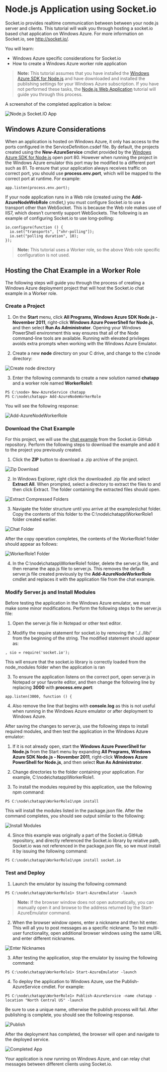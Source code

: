 # Node.js Application using Socket.io
 
Socket.io provides realtime communication between between your node.js server and clients. This tutorial will walk you through hosting a socket.io based chat application on Windows Azure. For more information on Socket.io, see http://socket.io/.
 
You will learn:
 * Windows Azure specific considerations for Socket.io
 * How to create a Windows Azure worker role application
 
> **Note:** This tutorial assumes that you have installed the [Windows Azure SDK for Node.js](https://www.windowsazure.com/en-us/develop/nodejs/) and have downloaded and installed the publishing settings for your Windows Azure subscription. If you have not performed these tasks, the [Node.js Web Application](https://www.windowsazure.com/en-us/develop/nodejs/tutorials/getting-started/) tutorial will guide you through this process.
 
A screenshot of the completed application is below:
 
![Node.js Socket.IO App](https://github.com/microsoft-dpe/Node.js-Application-using-Socket.io/blob/master/images/dev-nodejs-socketio-10.png?raw=true)

## Windows Azure Considerations
 
When an application is hosted on Windows Azure, it only has access to the ports configured in the ServiceDefinition.csdef file. By default, the projects created using the **New-AzureService** cmdlet provided by the [Windows Azure SDK for Node.js](https://www.windowsazure.com/en-us/develop/nodejs/) open port 80. However when running the project in the Windows Azure emulator this port may be modified to a different port such as 81. To ensure that your application always receives traffic on correct port, you should use **process.env.port**, which will be mapped to the correct port at runtime. For example:

```
app.listen(process.env.port);
```

If your node application runs in a Web role (created using the **Add-AzureNodeWebRole** cmdlet,) you must configure Socket.io to use a transport other than WebSocket. This is because the Web role makes use of IIS7, which doesn’t currently support WebSockets. The following is an example of configuring Socket.io to use long-polling:

```
io.configure(function () {
  io.set("transports", ["xhr-polling"]);
  io.set("polling duration", 10);
}); 
```

> **Note:** This tutorial uses a Worker role, so the above Web role specific configuration is not used.
 
## Hosting the Chat Example in a Worker Role
 
The following steps will guide you through the process of creating a Windows Azure deployment project that will host the Socket.io chat example in a Worker role.
 
### Create a Project
1. On the **Start** menu, click __All Programs, Windows Azure SDK Node.js - November 2011__, right-click **Windows Azure PowerShell for Node.js**, and then select **Run As Administrator**. Opening your Windows PowerShell environment this way ensures that all of the Node command-line tools are available. Running with elevated privileges avoids extra prompts when working with the Windows Azure Emulator.
 
2. Create a new **node** directory on your C drive, and change to the c:\node directory:
 
![Create node directory](https://github.com/microsoft-dpe/Node.js-Application-using-Socket.io/blob/master/images/dev-nodejs-getting-started-6.png?raw=true)

3. Enter the following commands to create a new solution named **chatapp** and a worker role named **WorkerRole1**:

```
PS C:\node> New-AzureService chatapp
PS C:\node\chatapp> Add-AzureNodeWorkerRole
```

You will see the following response:

![Add-AzureNodeWorkerRole](https://github.com/microsoft-dpe/Node.js-Application-using-Socket.io/blob/master/images/dev-nodejs-socketio-1.png?raw=true)

### Download the Chat Example
 
For this project, we will use the [chat example](https://github.com/LearnBoost/socket.io/tree/master/examples/chat) from the Socket.io GitHub repository. Perform the following steps to download the example and add it to the project you previously created.

1. Click the **ZIP** button to download a .zip archive of the project.

![Zip Download](https://github.com/microsoft-dpe/Node.js-Application-using-Socket.io/blob/master/images/dev-nodejs-socketio-2.png?raw=true)

2. In Windows Explorer, right click the downloaded .zip file and select **Extract All**. When prompted, select a directory to extract the files to and then click Extract. The folder containing the extracted files should open.

![Extract Compressed Folders](https://github.com/microsoft-dpe/Node.js-Application-using-Socket.io/blob/master/images//dev-nodejs-socketio-3.png?raw=true)
 
3. Navigate the folder structure until you arrive at the examples\chat folder. Copy the contents of this folder to the C:\node\chatapp\WorkerRole1 folder created earlier.

![Chat Folder](https://github.com/microsoft-dpe/Node.js-Application-using-Socket.io/blob/master/images/dev-nodejs-socketio-4.png?raw=true)

After the copy operation completes, the contents of the WorkerRole1 folder should appear as follows:

![WorkerRole1 Folder](https://github.com/microsoft-dpe/Node.js-Application-using-Socket.io/blob/master/images/dev-nodejs-socketio-5.png?raw=true)
 
4. In the C:\node\chatapp\WorkerRole1 folder, delete the server.js file, and then rename the app.js file to server.js. This removes the default server.js file created previously by the **Add-AzureNodeWorkerRole** cmdlet and replaces it with the application file from the chat example.
 
### Modify Server.js and Install Modules
 
Before testing the application in the Windows Azure emulator, we must make some minor modifications. Perform the following steps to the server.js file:

1. Open the server.js file in Notepad or other text editor.
 
2. Modifiy the require statement for socket.io by removing the ‘../../lib/’ from the beginning of the string. The modified statement should appear as:

``` 
, sio = require('socket.io'); 
```

This will ensure that the socket.io library is correctly loaded from the node_modules folder when the application is ran
 
3. To ensure the application listens on the correct port, open server.js in Notepad or your favorite editor, and then change the following line by replacing **3000** with **process.env.port**:

```
app.listen(3000, function () { 
```

4. Also remove the line that begins with **console.log** as this is not useful when running in the Windows Azure emulator or after deployment to Windows Azure.
 

After saving the changes to server.js, use the following steps to install required modules, and then test the application in the Windows Azure emulator:

1. If it is not already open, start the **Windows Azure PowerShell for Node.js** from the Start menu by expanding **All Programs, Windows Azure SDK Node.js - November 2011**, right-click **Windows Azure PowerShell for Node.js**, and then select **Run As Administrator**.
 
2. Change directories to the folder containing your application. For example, C:\node\chatapp\WorkerRole1.
 
3. To install the modules required by this application, use the following npm command:

```
PS C:\node\chatapp\WorkerRole1\npm install
```

This will install the modules listed in the package.json file. After the command completes, you should see output similar to the following:

![Install Modules](https://github.com/microsoft-dpe/Node.js-Application-using-Socket.io/blob/master/images/dev-nodejs-socketio-7.png?raw=true)
 
4. Since this example was originally a part of the Socket.io GitHub repository, and directly referenced the Socket.io library by relative path, Socket.io was not referenced in the package.json file, so we must install it by issuing the following command:

```
PS C:\node\chatapp\WorkerRole1\npm install socket.io 
```

### Test and Deploy

1. Launch the emulator by issuing the following command:

```
PS C:\node\chatapp\WorkerRole1> Start-AzureEmulator -launch
```

> **Note:** If the browser window does not open automatically, you can manually open it and browse to the address returned by the Start-AzureEmulator command.
 
2. When the browser window opens, enter a nickname and then hit enter. This will all you to post messages as a specific nickname. To test multi-user functionality, open additional browser windows using the same URL and enter different nicknames.

![Enter Nicknames](https://github.com/microsoft-dpe/Node.js-Application-using-Socket.io/blob/master/images/dev-nodejs-socketio-8.png?raw=true)
 
3. After testing the application, stop the emulator by issuing the following command:

```
PS C:\node\chatapp\WorkerRole1> Start-AzureEmulator -launch
```

4. To deploy the application to Windows Azure, use the Publish-AzureService cmdlet. For example:

```
PS C:\node\chatapp\WorkerRole1> Publish-AzureService -name chatapp -location "North Central US" -launch
```

Be sure to use a unique name, otherwise the publish process will fail. After publishing is complete, you should see the following response.

![Publish](https://github.com/microsoft-dpe/Node.js-Application-using-Socket.io/blob/master/images/dev-nodejs-socketio-9.png?raw=true)

After the deployment has completed, the browser will open and navigate to the deployed service.

![Completed App](https://github.com/microsoft-dpe/Node.js-Application-using-Socket.io/blob/master/images/dev-nodejs-socketio-10.png?raw=true)

Your application is now running on Windows Azure, and can relay chat messages between different clients using Socket.io.
